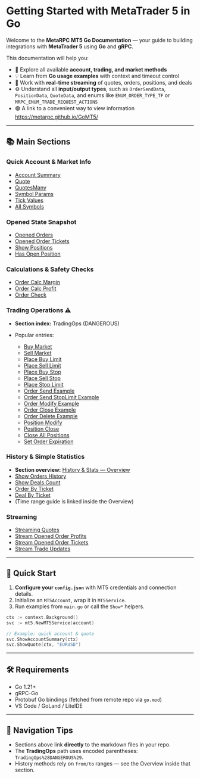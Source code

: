 # Getting Started with MetaTrader 5 in Go

Welcome to the **MetaRPC MT5 Go Documentation** — your guide to building integrations with **MetaTrader 5** using **Go** and **gRPC**.

This documentation will help you:

* 📘 Explore all available **account, trading, and market methods**
* 💡 Learn from **Go usage examples** with context and timeout control
* 🔁 Work with **real-time streaming** of quotes, orders, positions, and deals
* ⚙️ Understand all **input/output types**, such as `OrderSendData`, `PositionData`, `QuoteData`, and enums like `ENUM_ORDER_TYPE_TF` or `MRPC_ENUM_TRADE_REQUEST_ACTIONS`
* 🟢 A link to a convenient way to view information https://metarpc.github.io/GoMT5/

---

## 📚 Main Sections

### Quick Account & Market Info

* [Account Summary](QuickAccount_MarketInfo/AccountSummary.md)
* [Quote](QuickAccount_MarketInfo/Quote.md)
* [QuotesMany](QuickAccount_MarketInfo/QuotesMany.md)
* [Symbol Params](QuickAccount_MarketInfo/SymbolParams.md)
* [Tick Values](QuickAccount_MarketInfo/TickValues.md)
* [All Symbols](QuickAccount_MarketInfo/AllSymbols.md)

### Opened State Snapshot

* [Opened Orders](Opened_State_Snapshot/OpenedOrders.md)
* [Opened Order Tickets](Opened_State_Snapshot/OpenedOrderTickets.md)
* [Show Positions](Opened_State_Snapshot/ShowPositions.md)
* [Has Open Position](Opened_State_Snapshot/HasOpenPosition.md)

### Calculations & Safety Checks

* [Order Calc Margin](Calculations_And_PreliminaryVerification/OrderCalcMargin.md)
* [Order Calc Profit](Calculations_And_PreliminaryVerification/OrderCalcProfit.md)
* [Order Check](Calculations_And_PreliminaryVerification/ShowOrderCheck.md)

### Trading Operations ⚠️

* **Section index:** TradingOps (DANGEROUS)
* Popular entries:

  * [Buy Market](TradingOps%28DANGEROUS%29/BuyMarket.md)
  * [Sell Market](TradingOps%28DANGEROUS%29/SellMarket.md)
  * [Place Buy Limit](TradingOps%28DANGEROUS%29/PlaceBuyLimit.md)
  * [Place Sell Limit](TradingOps%28DANGEROUS%29/PlaceSellLimit.md)
  * [Place Buy Stop](TradingOps%28DANGEROUS%29/PlaceBuyStop.md)
  * [Place Sell Stop](TradingOps%28DANGEROUS%29/PlaceSellStop.md)
  * [Place Stop Limit](TradingOps%28DANGEROUS%29/PlaceStopLimit.md)
  * [Order Send Example](TradingOps%28DANGEROUS%29/ShowOrderSendExample.md)
  * [Order Send StopLimit Example](TradingOps%28DANGEROUS%29/ShowOrderSendStopLimitExample.md)
  * [Order Modify Example](TradingOps%28DANGEROUS%29/OrderModifyExample.md)
  * [Order Close Example](TradingOps%28DANGEROUS%29/OrderCloseExample.md)
  * [Order Delete Example](TradingOps%28DANGEROUS%29/OrderDeleteExample.md)
  * [Position Modify](TradingOps%28DANGEROUS%29/PositionModify.md)
  * [Position Close](TradingOps%28DANGEROUS%29/PositionClose.md)
  * [Close All Positions](TradingOps%28DANGEROUS%29/CloseAllPositions.md)
  * [Set Order Expiration](TradingOps%28DANGEROUS%29/SetOrderExpiration.md)

### History & Simple Statistics

* **Section overview:** [History & Stats — Overview](History_And_SimpleStatistics/HistoryAndStats_Overview.md)
* [Show Orders History](History_And_SimpleStatistics/ShowOrdersHistory.md)
* [Show Deals Count](History_And_SimpleStatistics/ShowDealsCount.md)
* [Order By Ticket](History_And_SimpleStatistics/OrderByTicket.md)
* [Deal By Ticket](History_And_SimpleStatistics/DealByTicket.md)
* (Time range guide is linked inside the Overview)

### Streaming
* [Streaming Quotes](Stream/StreamingQuotes.md)
* [Stream Opened Order Profits](Stream/StreamOpenedOrderProfits.md)
* [Stream Opened Order Tickets](Stream/StreamOpenedOrderTickets.md)
* [Stream Trade Updates](Stream/StreamTradeUpdates.md)

---

## 🚀 Quick Start

1. **Configure your `config.json`** with MT5 credentials and connection details.
2. Initialize an `MT5Account`, wrap it in `MT5Service`.
3. Run examples from `main.go` or call the `Show*` helpers.

```go
ctx := context.Background()
svc := mt5.NewMT5Service(account)

// Example: quick account & quote
svc.ShowAccountSummary(ctx)
svc.ShowQuote(ctx, "EURUSD")
```

---

## 🛠 Requirements

* Go 1.21+
* gRPC-Go
* Protobuf Go bindings (fetched from remote repo via `go.mod`)
* VS Code / GoLand / LiteIDE

---

## 🧭 Navigation Tips

* Sections above link **directly** to the markdown files in your repo.
* The **TradingOps** path uses encoded parentheses: `TradingOps%28DANGEROUS%29`.
* History methods rely on `from/to` ranges — see the Overview inside that section.
